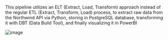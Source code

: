 This pipeline utilizes an ELT (Extract, Load, Transform) approach instead of the regular ETL (Extract, Transform, Load) process, to extract raw data from the Northwind API via Python, storing in PostgreSQL database, transforming it with DBT (Data Build Tool), and finally visualizing it in PowerBI


![image](https://github.com/PerfectAnny/Building-API-Pipelines/assets/151845494/46c0a9d9-238f-402c-bfbb-66d30b20b7d0)
